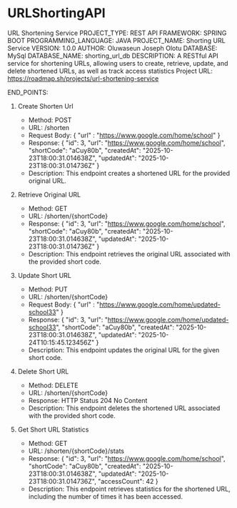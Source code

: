 # URLShortingAPI
URL Shortening Service
PROJECT_TYPE: REST API
FRAMEWORK: SPRING BOOT
PROGRAMMING_LANGUAGE: JAVA
PROJECT_NAME: Shorting URL Service
VERSION: 1.0.0
AUTHOR: Oluwaseun Joseph Olotu
DATABASE: MySql
DATABASE_NAME: shorting_url_db
DESCRIPTION: A RESTful API service for shortening URLs, allowing users to create, retrieve, update, and delete shortened URLs, as well as track access statistics
Project URL: https://roadmap.sh/projects/url-shortening-service


END_POINTS:

1. Create Shorten Url
    - Method: POST
    - URL: /shorten
    - Request Body:
      {
      "url" : "https://www.google.com/home/school"
      }
    - Response:
      {
      "id": 3,
      "url": "https://www.google.com/home/school",
      "shortCode": "aCuy80b",
      "createdAt": "2025-10-23T18:00:31.014638Z",
      "updatedAt": "2025-10-23T18:00:31.014736Z"
      }
    - Description: This endpoint creates a shortened URL for the provided original URL.

2. Retrieve Original URL
    - Method: GET
    - URL: /shorten/{shortCode}
    - Response:
      {
      "id": 3,
      "url": "https://www.google.com/home/school",
      "shortCode": "aCuy80b",
      "createdAt": "2025-10-23T18:00:31.014638Z",
      "updatedAt": "2025-10-23T18:00:31.014736Z"
      }
    - Description: This endpoint retrieves the original URL associated with the provided short code.

3. Update Short URL
    - Method: PUT
    - URL: /shorten/{shortCode}
    - Request Body:
      {
      "url" : "https://www.google.com/home/updated-school33"
      }
    - Response:
      {
      "id": 3,
      "url": "https://www.google.com/home/updated-school33",
      "shortCode": "aCuy80b",
      "createdAt": "2025-10-23T18:00:31.014638Z",
      "updatedAt": "2025-10-24T10:15:45.123456Z"
      }
    - Description: This endpoint updates the original URL for the given short code.

4. Delete Short URL
    - Method: DELETE
    - URL: /shorten/{shortCode}
    - Response:
      HTTP Status 204 No Content
    - Description: This endpoint deletes the shortened URL associated with the provided short code.

5. Get Short URL Statistics
    - Method: GET
    - URL: /shorten/{shortCode}/stats
    - Response:
      {
      "id": 3,
      "url": "https://www.google.com/home/school",
      "shortCode": "aCuy80b",
      "createdAt": "2025-10-23T18:00:31.014638Z",
      "updatedAt": "2025-10-23T18:00:31.014736Z",
      "accessCount": 42
      }
    - Description: This endpoint retrieves statistics for the shortened URL, including the number of times it has been accessed.